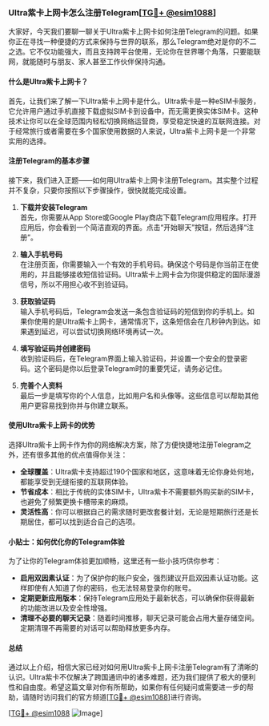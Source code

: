 ### Ultra紫卡上网卡怎么注册Telegram[[TG💪+ @esim1088](https://t.me/s/esim1088)]

大家好，今天我们要聊一聊关于Ultra紫卡上网卡如何注册Telegram的问题。如果你正在寻找一种便捷的方式来保持与世界的联系，那么Telegram绝对是你的不二之选。它不仅功能强大，而且支持跨平台使用，无论你在世界哪个角落，只要能联网，就能随时与朋友、家人甚至工作伙伴保持沟通。

#### 什么是Ultra紫卡上网卡？

首先，让我们来了解一下Ultra紫卡上网卡是什么。Ultra紫卡是一种eSIM卡服务，它允许用户通过手机直接下载虚拟SIM卡到设备中，而无需更换实体SIM卡。这种技术让你可以在全球范围内轻松切换网络运营商，享受稳定快速的互联网连接。对于经常旅行或者需要在多个国家使用数据的人来说，Ultra紫卡上网卡是一个非常实用的选择。

#### 注册Telegram的基本步骤

接下来，我们进入正题——如何用Ultra紫卡上网卡注册Telegram。其实整个过程并不复杂，只要你按照以下步骤操作，很快就能完成设置。

1. **下载并安装Telegram**  
   首先，你需要从App Store或Google Play商店下载Telegram应用程序。打开应用后，你会看到一个简洁直观的界面。点击“开始聊天”按钮，然后选择“注册”。

2. **输入手机号码**  
   在注册页面，你需要输入一个有效的手机号码。确保这个号码是你当前正在使用的，并且能够接收短信验证码。Ultra紫卡上网卡会为你提供稳定的国际漫游信号，所以不用担心收不到验证码。

3. **获取验证码**  
   输入手机号码后，Telegram会发送一条包含验证码的短信到你的手机上。如果你使用的是Ultra紫卡上网卡，通常情况下，这条短信会在几秒钟内到达。如果遇到延迟，可以尝试切换网络环境再试一次。

4. **填写验证码并创建密码**  
   收到验证码后，在Telegram界面上输入验证码，并设置一个安全的登录密码。这个密码是你以后登录Telegram时的重要凭证，请务必记住。

5. **完善个人资料**  
   最后一步是填写你的个人信息，比如用户名和头像等。这些信息可以帮助其他用户更容易找到你并与你建立联系。

#### 使用Ultra紫卡上网卡的优势

选择Ultra紫卡上网卡作为你的网络解决方案，除了方便快捷地注册Telegram之外，还有很多其他的优点值得你关注：

- **全球覆盖**：Ultra紫卡支持超过190个国家和地区，这意味着无论你身处何地，都能享受到无缝衔接的互联网体验。
- **节省成本**：相比于传统的实体SIM卡，Ultra紫卡不需要额外购买新的SIM卡，也避免了频繁更换卡槽带来的麻烦。
- **灵活性高**：你可以根据自己的需求随时更改套餐计划，无论是短期旅行还是长期居住，都可以找到适合自己的选项。

#### 小贴士：如何优化你的Telegram体验

为了让你的Telegram体验更加顺畅，这里还有一些小技巧供你参考：

- **启用双因素认证**：为了保护你的账户安全，强烈建议开启双因素认证功能。这样即使有人知道了你的密码，也无法轻易登录你的账号。
- **定期更新应用版本**：保持Telegram应用处于最新状态，可以确保你获得最新的功能改进以及安全性增强。
- **清理不必要的聊天记录**：随着时间推移，聊天记录可能会占用大量存储空间。定期清理不再需要的对话可以帮助释放更多内存。

#### 总结

通过以上介绍，相信大家已经对如何用Ultra紫卡上网卡注册Telegram有了清晰的认识。Ultra紫卡不仅解决了跨国通讯中的诸多难题，还为我们提供了极大的便利性和自由度。希望这篇文章对你有所帮助，如果你有任何疑问或需要进一步的帮助，请随时访问我们的官方频道[[TG💪+ @esim1088](https://t.me/s/esim1088)]进行咨询。

[[TG💪+ @esim1088](https://t.me/s/esim1088) ![Image](https://i.postimg.cc/4NQfJmqS/Snipaste-2025-05-13-00-14-12.png)]